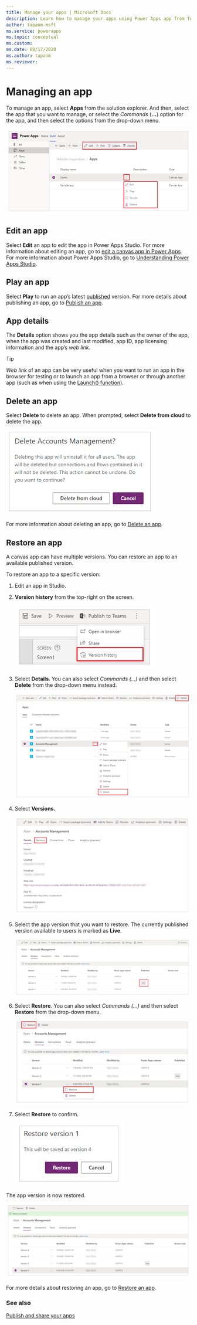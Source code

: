 ```yaml
---
title: Manage your apps | Microsoft Docs
description: Learn how to manage your apps using Power Apps app from Teams.
author: tapanm-msft
ms.service: powerapps
ms.topic: conceptual
ms.custom: 
ms.date: 08/17/2020
ms.author: tapanm
ms.reviewer: 
---
```


# Managing an app

To manage an app, select **Apps** from the solution explorer. And then, select the app that you want to manage, or select the *Commands* (**…**) option for the app, and then select the options from the drop-down menu.

![Select apps](media/manage-apps-select-apps.png "Select apps")

## Edit an app

Select **Edit** an app to edit the app in Power Apps Studio. For more information about editing an app, go to [edit a canvas app in Power Apps](https://docs.microsoft.com/powerapps/maker/canvas-apps/edit-app). For more information about Power Apps Studio, go to [Understanding Power Apps Studio](understand-power-apps-studio.md).

## Play an app

Select **Play** to run an app’s latest [published](https://docs.microsoft.com/powerapps/maker/canvas-apps/save-publish-app) version. For more details about publishing an app, go to [Publish an app](publish-and-share-apps.md).

## App details

The **Details** option shows you the app details such as the owner of the app, when the app was created and last modified, app ID, app licensing information and the app’s *web link*.

> [!TIP]
> *Web link* of an app can be very useful when you want to run an app in the browser for testing or to launch an app from a browser or through another app (such as when using the [Launch() function](https://docs.microsoft.com/powerapps/maker/canvas-apps/functions/function-param)).

## Delete an app

Select **Delete** to delete an app. When prompted, select **Delete from cloud** to delete the app.

![Delete app](media/manage-app-delete-app.png "Delete app")

For more information about deleting an app, go to [Delete an app](https://docs.microsoft.com/powerapps/maker/canvas-apps/delete-app).

## Restore an app

A canvas app can have multiple versions. You can restore an app to an available published version.

To restore an app to a specific version:

1. Edit an app in Studio.

1. **Version history** from the top-right on the screen.

    ![Select version history](media/manage-apps-select-version-history.png "Select version history")

1. Select **Details**. You can also select *Commands (…)* and then select **Delete** from the drop-down menu instead.

    ![Select details](media/manage-apps-select-details.png "Select details")

1. Select **Versions.**

    ![Select versions](media/manage-apps-select-versions.png "Select versions")

1. Select the app version that you want to restore. The currently published version available to users is marked as **Live**.

    ![Select app version](media/manage-app-select-app-version.png "Select app version")

1. Select **Restore**. You can also select *Commands (…)* and then select **Restore** from the drop-down menu.

    ![Select restore from menu](media/manage-app-select-restore-from-menu.png "Select restore from menu")

1. Select **Restore** to confirm.

    ![Select restore](media/manage-app-select-restore.png "Select restore")

The app version is now restored.

![Restored version](media/manage-app-restored-version.png "Restored version")

For more details about restoring an app, go to [Restore an app](../maker/canvas-apps/restore-an-app.md).

### See also

[Publish and share your apps](publish-and-share-apps.md)
